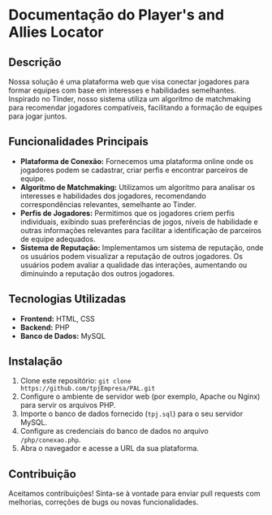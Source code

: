 # Documentação do Player's and Allies Locator

## Descrição
Nossa solução é uma plataforma web que visa conectar jogadores para formar equipes com base em interesses e habilidades semelhantes. Inspirado no Tinder, nosso sistema utiliza um algoritmo de matchmaking para recomendar jogadores compatíveis, facilitando a formação de equipes para jogar juntos.

## Funcionalidades Principais
- **Plataforma de Conexão:** Fornecemos uma plataforma online onde os jogadores podem se cadastrar, criar perfis e encontrar parceiros de equipe.
- **Algoritmo de Matchmaking:** Utilizamos um algoritmo para analisar os interesses e habilidades dos jogadores, recomendando correspondências relevantes, semelhante ao Tinder.
- **Perfis de Jogadores:** Permitimos que os jogadores criem perfis individuais, exibindo suas preferências de jogos, níveis de habilidade e outras informações relevantes para facilitar a identificação de parceiros de equipe adequados.
- **Sistema de Reputação:** Implementamos um sistema de reputação, onde os usuários podem visualizar a reputação de outros jogadores. Os usuários podem avaliar a qualidade das interações, aumentando ou diminuindo a reputação dos outros jogadores.

## Tecnologias Utilizadas
- **Frontend:** HTML, CSS
- **Backend:** PHP
- **Banco de Dados:** MySQL

## Instalação
1. Clone este repositório: `git clone https://github.com/tpjEmpresa/PAL.git`
2. Configure o ambiente de servidor web (por exemplo, Apache ou Nginx) para servir os arquivos PHP.
3. Importe o banco de dados fornecido (`tpj.sql`) para o seu servidor MySQL.
4. Configure as credenciais do banco de dados no arquivo `/php/conexao.php`.
5. Abra o navegador e acesse a URL da sua plataforma.

## Contribuição
Aceitamos contribuições! Sinta-se à vontade para enviar pull requests com melhorias, correções de bugs ou novas funcionalidades.
